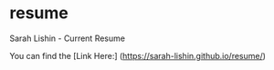 # resume
Sarah Lishin - Current Resume

You can find the [Link Here:] (https://sarah-lishin.github.io/resume/)

